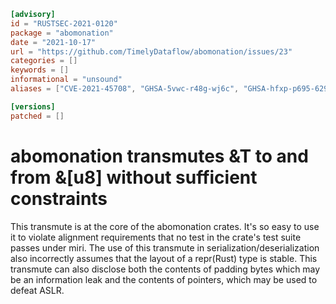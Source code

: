 ```toml
[advisory]
id = "RUSTSEC-2021-0120"
package = "abomonation"
date = "2021-10-17"
url = "https://github.com/TimelyDataflow/abomonation/issues/23"
categories = []
keywords = []
informational = "unsound"
aliases = ["CVE-2021-45708", "GHSA-5vwc-r48g-wj6c", "GHSA-hfxp-p695-629x"]

[versions]
patched = []
```

# abomonation transmutes &T to and from &[u8] without sufficient constraints

This transmute is at the core of the abomonation crates. It's so easy to use it to violate alignment requirements that no test in the crate's test suite passes under miri.
The use of this transmute in serialization/deserialization also incorrectly assumes that the layout of a repr(Rust) type is stable.
This transmute can also disclose both the contents of padding bytes which may be an information leak and the contents of pointers, which may be used to defeat ASLR.
